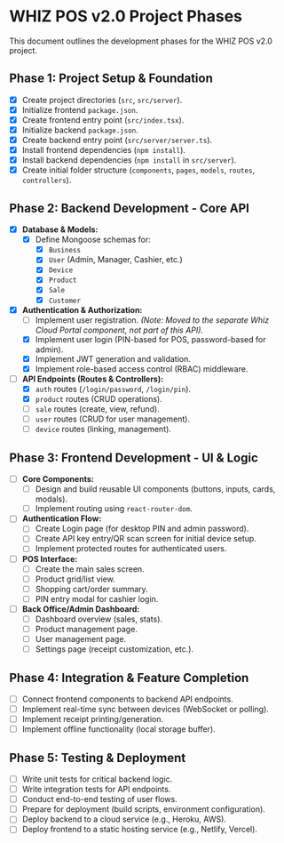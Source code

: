 # WHIZ POS v2.0 Project Phases

This document outlines the development phases for the WHIZ POS v2.0 project.

## Phase 1: Project Setup & Foundation

- [x] Create project directories (`src`, `src/server`).
- [x] Initialize frontend `package.json`.
- [x] Create frontend entry point (`src/index.tsx`).
- [x] Initialize backend `package.json`.
- [x] Create backend entry point (`src/server/server.ts`).
- [x] Install frontend dependencies (`npm install`).
- [x] Install backend dependencies (`npm install` in `src/server`).
- [x] Create initial folder structure (`components`, `pages`, `models`, `routes`, `controllers`).

## Phase 2: Backend Development - Core API

- [x] **Database & Models:**
    - [x] Define Mongoose schemas for:
        - [x] `Business`
        - [x] `User` (Admin, Manager, Cashier, etc.)
        - [x] `Device`
        - [x] `Product`
        - [x] `Sale`
        - [x] `Customer`
- [x] **Authentication & Authorization:**
    - [ ] Implement user registration. *(Note: Moved to the separate Whiz Cloud Portal component, not part of this API).*
    - [x] Implement user login (PIN-based for POS, password-based for admin).
    - [x] Implement JWT generation and validation.
    - [x] Implement role-based access control (RBAC) middleware.
- [ ] **API Endpoints (Routes & Controllers):**
    - [x] `auth` routes (`/login/password`, `/login/pin`).
    - [x] `product` routes (CRUD operations).
    - [ ] `sale` routes (create, view, refund).
    - [ ] `user` routes (CRUD for user management).
    - [ ] `device` routes (linking, management).

## Phase 3: Frontend Development - UI & Logic

- [ ] **Core Components:**
    - [ ] Design and build reusable UI components (buttons, inputs, cards, modals).
    - [ ] Implement routing using `react-router-dom`.
- [ ] **Authentication Flow:**
    - [ ] Create Login page (for desktop PIN and admin password).
    - [ ] Create API key entry/QR scan screen for initial device setup.
    - [ ] Implement protected routes for authenticated users.
- [ ] **POS Interface:**
    - [ ] Create the main sales screen.
    - [ ] Product grid/list view.
    - [ ] Shopping cart/order summary.
    - [ ] PIN entry modal for cashier login.
- [ ] **Back Office/Admin Dashboard:**
    - [ ] Dashboard overview (sales, stats).
    - [ ] Product management page.
    - [ ] User management page.
    - [ ] Settings page (receipt customization, etc.).

## Phase 4: Integration & Feature Completion

- [ ] Connect frontend components to backend API endpoints.
- [ ] Implement real-time sync between devices (WebSocket or polling).
- [ ] Implement receipt printing/generation.
- [ ] Implement offline functionality (local storage buffer).

## Phase 5: Testing & Deployment

- [ ] Write unit tests for critical backend logic.
- [ ] Write integration tests for API endpoints.
- [ ] Conduct end-to-end testing of user flows.
- [ ] Prepare for deployment (build scripts, environment configuration).
- [ ] Deploy backend to a cloud service (e.g., Heroku, AWS).
- [ ] Deploy frontend to a static hosting service (e.g., Netlify, Vercel).
